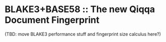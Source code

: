 # BLAKE3+BASE58 :: The new Qiqqa Document Fingerprint

(TBD: move BLAKE3 performance stuff and fingerprint size calculus here?)
